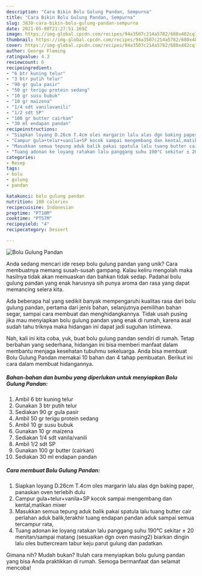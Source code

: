 ```yaml
---
description: "Cara Bikin Bolu Gulung Pandan, Sempurna"
title: "Cara Bikin Bolu Gulung Pandan, Sempurna"
slug: 3830-cara-bikin-bolu-gulung-pandan-sempurna
date: 2021-05-08T21:27:51.169Z
image: https://img-global.cpcdn.com/recipes/94a3507c214a5782/680x482cq70/bolu-gulung-pandan-foto-resep-utama.jpg
thumbnail: https://img-global.cpcdn.com/recipes/94a3507c214a5782/680x482cq70/bolu-gulung-pandan-foto-resep-utama.jpg
cover: https://img-global.cpcdn.com/recipes/94a3507c214a5782/680x482cq70/bolu-gulung-pandan-foto-resep-utama.jpg
author: George Fleming
ratingvalue: 4.3
reviewcount: 6
recipeingredient:
- "6 btr kuning telur"
- "3 btr putih telur"
- "90 gr gula pasir"
- "50 gr terigu protein sedang"
- "10 gr susu bubuk"
- "10 gr maizena"
- "1/4 sdt vanilavanili"
- "1/2 sdt SP"
- "100 gr butter cairkan"
- "30 ml endapan pandan"
recipeinstructions:
- "Siapkan loyang D.26cm T.4cm oles margarin lalu alas dgn baking paper, panaskan oven terlebih dulu"
- "Campur gula+telur+vanila+SP kocok sampai mengembang dan kental,matikan mixer"
- "Masukkan semua tepung aduk balik pakai spatula lalu tuang butter cair perlahan aduk balik,terakhir tuang endapan pandan aduk sampai semua tercampur rata,"
- "Tuang adonan ke loyang ratakan lalu panggang suhu 190°C sekitar ± 20 menitan/sampai matang (sesuaikan dgn oven masing2) biarkan dingin lalu oles buttercream tabur keju parut gulung dan padatkan."
categories:
- Resep
tags:
- bolu
- gulung
- pandan

katakunci: bolu gulung pandan 
nutrition: 108 calories
recipecuisine: Indonesian
preptime: "PT10M"
cooktime: "PT57M"
recipeyield: "4"
recipecategory: Dessert

---
```



![Bolu Gulung Pandan](https://img-global.cpcdn.com/recipes/94a3507c214a5782/680x482cq70/bolu-gulung-pandan-foto-resep-utama.jpg)

Anda sedang mencari ide resep bolu gulung pandan yang unik? Cara membuatnya memang susah-susah gampang. Kalau keliru mengolah maka hasilnya tidak akan memuaskan dan bahkan tidak sedap. Padahal bolu gulung pandan yang enak harusnya sih punya aroma dan rasa yang dapat memancing selera kita.

Ada beberapa hal yang sedikit banyak mempengaruhi kualitas rasa dari bolu gulung pandan, pertama dari jenis bahan, selanjutnya pemilihan bahan segar, sampai cara membuat dan menghidangkannya. Tidak usah pusing jika mau menyiapkan bolu gulung pandan yang enak di rumah, karena asal sudah tahu triknya maka hidangan ini dapat jadi suguhan istimewa.




Nah, kali ini kita coba, yuk, buat bolu gulung pandan sendiri di rumah. Tetap berbahan yang sederhana, hidangan ini bisa memberi manfaat dalam membantu menjaga kesehatan tubuhmu sekeluarga. Anda bisa membuat Bolu Gulung Pandan memakai 10 bahan dan 4 tahap pembuatan. Berikut ini cara dalam membuat hidangannya.

<!--inarticleads1-->

##### Bahan-bahan dan bumbu yang diperlukan untuk menyiapkan Bolu Gulung Pandan:

1. Ambil 6 btr kuning telur
1. Gunakan 3 btr putih telur
1. Sediakan 90 gr gula pasir
1. Ambil 50 gr terigu protein sedang
1. Ambil 10 gr susu bubuk
1. Gunakan 10 gr maizena
1. Sediakan 1/4 sdt vanila/vanili
1. Ambil 1/2 sdt SP
1. Gunakan 100 gr butter (cairkan)
1. Sediakan 30 ml endapan pandan




<!--inarticleads2-->

##### Cara membuat Bolu Gulung Pandan:

1. Siapkan loyang D.26cm T.4cm oles margarin lalu alas dgn baking paper, panaskan oven terlebih dulu
1. Campur gula+telur+vanila+SP kocok sampai mengembang dan kental,matikan mixer
1. Masukkan semua tepung aduk balik pakai spatula lalu tuang butter cair perlahan aduk balik,terakhir tuang endapan pandan aduk sampai semua tercampur rata,
1. Tuang adonan ke loyang ratakan lalu panggang suhu 190°C sekitar ± 20 menitan/sampai matang (sesuaikan dgn oven masing2) biarkan dingin lalu oles buttercream tabur keju parut gulung dan padatkan.




Gimana nih? Mudah bukan? Itulah cara menyiapkan bolu gulung pandan yang bisa Anda praktikkan di rumah. Semoga bermanfaat dan selamat mencoba!
